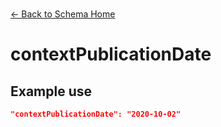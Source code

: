 ---
---

<br>

[← Back to Schema Home](./)

# contextPublicationDate

<template>
    <div v-if="this.lifecycle.description" id = "container">
      <p class="larger-text">{{this.lifecycle.description.properties.contextPublicationDate.description}}</p>
      <p >Expected Type: <strong>{{this.lifecycle.description.properties.contextPublicationDate.type}}</strong></p>
    </div>
</template>

<script>
import axios from 'axios'


export default {

    data() {
        return {
          schema: [],
          core: [],
          access: [],
          tags: [],
          considerations: [],
          resources: [],
          lifecycle: [],
        }
    },
    methods: {
        whatsUp(){
          console.log(this.core)
        }
    },
    computed: {
        data() {
            return this.$page.frontmatter
        }
    },
    created() {
        //returns a promise
        axios.get("https://raw.githubusercontent.com/bplmaps/data-description-schema/master/schema.json")
            .then(response => {
                this.schema = response.data.properties
                this.core = response.data.properties.core.properties
                this.access = response.data.properties.access
                this.tags = response.data.properties.tags.properties
                this.considerations = response.data.properties.considerations.properties
                this.resources = response.data.properties.resources.properties
                this.lifecycle = response.data.properties.lifecycle.properties
            }).catch(err => {
                console.log(err)
            })
    }
}
</script>

<style lang="stylus">

table#property-table
  width:100%

p.larger-text
  font-size 120%

</style>

## Example use

``` json
"contextPublicationDate": "2020-10-02"
```